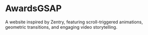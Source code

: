 # AwardsGSAP
 A website inspired by Zentry,  featuring scroll-triggered animations, geometric transitions, and engaging video storytelling.
